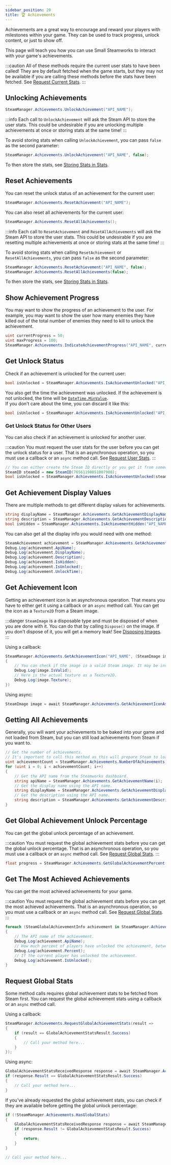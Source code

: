 ```yaml
---
sidebar_position: 20
title: 🏆 Achievements
---
```


Achievements are a great way to encourage and reward your players with milestones within your game. They can be used to track progress, unlock content, or just to show off.

This page will teach you how you can use Small Steamworks to interact with your game's achievements.

:::caution
All of these methods require the current user stats to have been called! They are by default fetched when the game starts, but they may not be available if you are calling these methods before the stats have been fetched. See [Request Current Stats](stats#request-current-stats).
:::

## Unlocking Achievements

```cs
SteamManager.Achievements.UnlockAchievement("API_NAME");
```

:::info
Each call to `UnlockAchievement` will ask the Steam API to store the user stats. This could be undesirable if you are unlocking multiple achievements at once or storing stats at the same time!
:::

To avoid storing stats when calling `UnlockAchievement`, you can pass `false` as the second parameter:

```cs
SteamManager.Achievements.UnlockAchievement("API_NAME", false);
```

To then store the stats, see [Storing Stats in Stats](stats#store-stats).

## Reset Achievements

You can reset the unlock status of an achievement for the current user:

```cs
SteamManager.Achievements.ResetAchievement("API_NAME");
```

You can also reset all achievements for the current user:

```cs
SteamManager.Achievements.ResetAllAchievements();
```

:::info
Each call to `ResetAchievement` and `ResetAllAchievements` will ask the Steam API to store the user stats. This could be undesirable if you are resetting multiple achievements at once or storing stats at the same time!
:::

To avoid storing stats when calling `ResetAchievement` or `ResetAllAchievements`, you can pass `false` as the second parameter:

```cs
SteamManager.Achievements.ResetAchievement("API_NAME", false);
SteamManager.Achievements.ResetAllAchievements(false);
```

To then store the stats, see [Storing Stats in Stats](stats#store-stats).

## Show Achievement Progress

You may want to show the progress of an achievement to the user. For example, you may want to show the user how many enemies they have killed out of the total number of enemies they need to kill to unlock the achievement.

```cs
uint currentProgress = 50;
uint maxProgress = 100;
SteamManager.Achievements.IndicateAchievementProgress("API_NAME", currentProgress, maxProgress);
```

## Get Unlock Status

Check if an achievement is unlocked for the current user:

```cs
bool isUnlocked = SteamManager.Achievements.IsAchievementUnlocked("API_NAME", out DateTime unlockTime);
```

You also get the time the achievement was unlocked. If the achievement is not unlocked, the time will be [`DateTime.MinValue`](https://learn.microsoft.com/en-us/dotnet/api/system.datetime.minvalue).  
If you don't care about the time, you can discard it like this:

```cs
bool isUnlocked = SteamManager.Achievements.IsAchievementUnlocked("API_NAME", out _);
```

### Get Unlock Status for Other Users

You can also check if an achievement is unlocked for another user.

:::caution
You must request the user stats for the user before you can get the unlock status for a user. That is an asynchronous operation, so you must use a callback or an `async` method call. See [Request User Stats](stats#request-user-stats).
:::

```cs
// You can either create the Steam ID directly or you get it from somewhere else.
SteamID steamId = new SteamID(76561198051007908);
bool isUnlocked = SteamManager.Achievements.IsAchievementUnlocked(steamId "API_NAME", out DateTime unlockTime);
```

## Get Achievement Display Values

There are multiple methods to get different display values for achievements.

```cs
string displayName = SteamManager.Achievements.GetAchievementDisplayName("API_NAME");
string description = SteamManager.Achievements.GetAchievementDescription("API_NAME");
bool isHidden = SteamManager.Achievements.IsAchievementHidden("API_NAME");
```

You can also get all the display info you would need with one method:

```cs
SteamAchievement achievement = SteamManager.Achievements.GetAchievementInfo("API_NAME");
Debug.Log(achievement.ApiName);
Debug.Log(achievement.DisplayName);
Debug.Log(achievement.Description);
Debug.Log(achievement.IsHidden);
Debug.Log(achievement.IsUnlocked);
Debug.Log(achievement.UnlockTime);
```

## Get Achievement Icon

Getting an achievement icon is an asynchronous operation. That means you have to either get it using a callback or an `async` method call. You can get the icon as a `Texture2D` from a Steam image.

:::danger
`SteamImage` is a disposable type and must be disposed of when you are done with it. You can do that by calling `Dispose()` on the image. If you don't dispose of it, you will get a memory leak! See [Disposing Images](images#disposing-images).
:::

Using a callback:

```cs
SteamManager.Achievements.GetAchievementIcon("API_NAME", (SteamImage image) => 
{
    // You can check if the image is a valid Steam image. It may be invalid if the image didn't exist.
    Debug.Log(image.IsValid);
    // Here is the actual texture as a Texture2D.
    Debug.Log(image.Texture);
})
```

Using async:

```cs
SteamImage image = await SteamManager.Achievements.GetAchievementIconAsync("API_NAME");
```

## Getting All Achievements

Generally, you will want your achievements to be baked into your game and not loaded from Steam, but you can still load achievements from Steam if you want to.

```cs
// Get the number of achievements.
// It's important to call this method as this will prepare Steam to load the achievements!
uint achievementCount = SteamManager.Achievements.NumberOfAchievements;
for (uint i = 0; i < achievementCount; i++)
{
	// Get the API name from the Steamworks dashboard.
	string apiName = SteamManager.Achievements.GetAchievementName(i);
	// Get the display name using the API name.
	string displayName = SteamManager.Achievements.GetAchievementDisplayName(apiName);
	// Get the description using the API name.
	string description = SteamManager.Achievements.GetAchievementDescription(apiName);
}
```

## Get Global Achievement Unlock Percentage

You can get the global unlock percentage of an achievement.

:::caution
You must request the global achievement stats before you can get the global unlock percentage. That is an asynchronous operation, so you must use a callback or an `async` method call. See [Request Global Stats](#request-global-stats).
:::

```cs
float progress = SteamManager.Achievements.GetGlobalAchievementPercent("API_NAME");
```

## Get The Most Achieved Achievements

You can get the most achieved achievements for your game.

:::caution
You must request the global achievement stats before you can get the most achieved achievements. That is an asynchronous operation, so you must use a callback or an `async` method call. See [Request Global Stats](#request-global-stats).
:::

```cs
foreach (SteamGlobalAchievementInfo achievement in SteamManager.Achievements.GetMostAchievedAchievements())
{
    // The API name of the achievement.
	Debug.Log(achievement.ApiName);
    // How much percent of players have unlocked the achievement, between 0 to 100.
	Debug.Log(achievement.Percent);
    // If the current player has unlocked the achievement.
	Debug.Log(achievement.IsUnlocked);
}
```

## Request Global Stats

Some method calls requires global achievement stats to be fetched from Steam first. You can request the global achievement stats using a callback or an `async` method call.

Using a callback:

```cs
SteamManager.Achievements.RequestGlobalAchievementStats(result =>
{
	if (result == GlobalAchievementStatsResult.Success)
	{
        // Call your method here...
	}
});
```

Using async:

```cs
GlobalAchievementStatsReceivedResponse response = await SteamManager.Achievements.RequestGlobalAchievementStatsAsync();
if (response.Result == GlobalAchievementStatsResult.Success)
{
	// Call your method here...
}
```

If you've already requested the global achievement stats, you can check if they are available before getting the global unlock percentage:

```cs
if (!SteamManager.Achievements.HasGlobalStats)
{
    GlobalAchievementStatsReceivedResponse response = await SteamManager.Achievements.RequestGlobalAchievementStatsAsync();
    if (response.Result != GlobalAchievementStatsResult.Success)
    {
        return;
    }
}

// Call your method here...
```